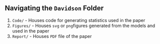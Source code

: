 ## Navigating the ``Davidson`` Folder
1. ``Code/`` - Houses code for generating statistics used in the paper
2.  ``Figures/`` - Houses ``svg`` or ``png``figures generated from the models and used in the paper
3. ``Report/`` - Houses ``PDF`` file of the paper
